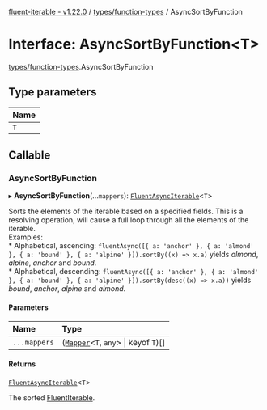 [fluent-iterable - v1.22.0](../README.md) / [types/function-types](../modules/types_function_types.md) / AsyncSortByFunction

# Interface: AsyncSortByFunction<T\>

[types/function-types](../modules/types_function_types.md).AsyncSortByFunction

## Type parameters

| Name |
| :------ |
| `T` |

## Callable

### AsyncSortByFunction

▸ **AsyncSortByFunction**(...`mappers`): [`FluentAsyncIterable`](index.FluentAsyncIterable.md)<`T`\>

Sorts the elements of the iterable based on a specified fields. This is a resolving operation, will cause a full loop through all the elements of the iterable.<br>
  Examples:<br>
    * Alphabetical, ascending: `fluentAsync([{ a: 'anchor' }, { a: 'almond' }, { a: 'bound' }, { a: 'alpine' }]).sortBy((x) => x.a)` yields *almond*, *alpine*, *anchor* and *bound*.<br>
    * Alphabetical, descending: `fluentAsync([{ a: 'anchor' }, { a: 'almond' }, { a: 'bound' }, { a: 'alpine' }]).sortBy(desc((x) => x.a))` yields *bound*, *anchor*, *alpine* and *almond*.<br>

#### Parameters

| Name | Type |
| :------ | :------ |
| `...mappers` | ([`Mapper`](index.Mapper.md)<`T`, `any`\> \| keyof `T`)[] |

#### Returns

[`FluentAsyncIterable`](index.FluentAsyncIterable.md)<`T`\>

The sorted [FluentIterable](index.FluentIterable.md).
